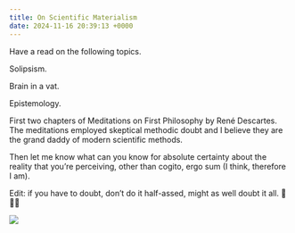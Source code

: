 ```yaml
---
title: On Scientific Materialism
date: 2024-11-16 20:39:13 +0000
---
```


Have a read on the following topics.

Solipsism.

Brain in a vat.

Epistemology.

First two chapters of Meditations on First Philosophy by René Descartes. The meditations employed skeptical methodic doubt and I believe they are the grand daddy of modern scientific methods.

Then let me know what can you know for absolute certainty about the reality that you’re perceiving, other than cogito, ergo sum (I think, therefore I am).

Edit: if you have to doubt, don’t do it half-assed, might as well doubt it all. 🙏🫶😘

![](/fa42c7017c1403bd90088d35f4377bd6.jpeg)
